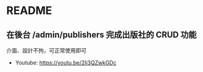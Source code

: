 # README

## 在後台 /admin/publishers 完成出版社的 CRUD 功能
  介面、設計不拘，可正常使用即可

* Youtube:
		https://youtu.be/2Ii3QZwkGDc
